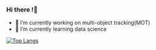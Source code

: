 ### Hi there !👋
- 🔭 I’m currently working on multi-object tracking(MOT)
- 🌱 I’m currently learning data science

[![Top Langs](https://github-readme-stats.vercel.app/api/top-langs/?username=GitRooky&layout=compact)](https://github.com/anuraghazra/github-readme-stats)

<!--
**GitRooky/GitRooky** is a ✨ _special_ ✨ repository because its `README.md` (this file) appears on your GitHub profile.

Here are some ideas to get you started:

- 🔭 I’m currently working on ...
- 🌱 I’m currently learning ...
- 👯 I’m looking to collaborate on ...
- 🤔 I’m looking for help with ...
- 💬 Ask me about ...
- 📫 How to reach me: ...
- 😄 Pronouns: ...
- ⚡ Fun fact: ...
-->
